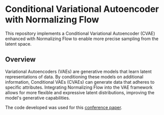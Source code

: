 # Conditional Variational Autoencoder with Normalizing Flow

This repository implements a Conditional Variational Autoencoder (CVAE) enhanced with Normalizing Flow to enable more precise sampling from the latent space.


## Overview

Variational Autoencoders (VAEs) are generative models that learn latent representations of data. By conditioning these models on additional information, Conditional VAEs (CVAEs) can generate data that adheres to specific attributes. Integrating Normalizing Flow into the VAE framework allows for more flexible and expressive latent distributions, improving the model's generative capabilities.

The code developed was used for this [conference paper](https://ml4physicalsciences.github.io/2022/files/NeurIPS_ML4PS_2022_163.pdf).

